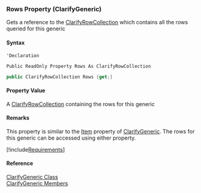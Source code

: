 ﻿### Rows Property (ClarifyGeneric)

Gets a reference to the [ClarifyRowCollection](fcSDK~FChoice.Foundation.Clarify.ClarifyRowCollection.md) which contains all the rows queried for this generic

#### Syntax

```vbnet
'Declaration

Public ReadOnly Property Rows As ClarifyRowCollection
```

```csharp
public ClarifyRowCollection Rows {get;}
```

#### Property Value

A [ClarifyRowCollection](fcSDK~FChoice.Foundation.Clarify.ClarifyRowCollection.md) containing the rows for this generic

#### Remarks

This property is similar to the [Item](fcSDK~FChoice.Foundation.Clarify.ClarifyGeneric~Item.md) property of [ClarifyGeneric](fcSDK~FChoice.Foundation.Clarify.ClarifyGeneric.md). The rows for this generic can be accessed using either property.

[!include[Requirements](../partials/requirements.md)]

#### Reference

[ClarifyGeneric Class](fcSDK~FChoice.Foundation.Clarify.ClarifyGeneric.md)  
[ClarifyGeneric Members](fcSDK~FChoice.Foundation.Clarify.ClarifyGeneric_members.md)